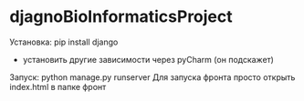 # djagnoBioInformaticsProject

Установка:
pip install django
+ установить другие зависимости через pyCharm (он подскажет)

Запуск:
python manage.py runserver
Для запуска фронта просто открыть index.html в папке фронт
